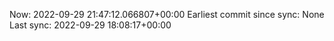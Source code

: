 Now: 2022-09-29 21:47:12.066807+00:00 Earliest commit since sync: None Last sync: 2022-09-29 18:08:17+00:00
